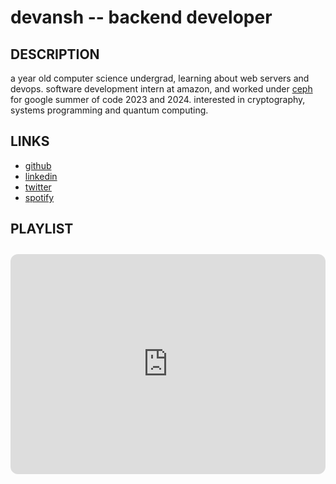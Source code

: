 devansh -- backend developer
============================

## DESCRIPTION
a <span id="age"></span> year old computer science undergrad, learning about web servers and devops. software development intern at amazon, and worked under [ceph](https://ceph.io/en/) for google summer of code 2023 and 2024. interested in cryptography, systems programming and quantum computing.

<script src="https://cdnjs.cloudflare.com/ajax/libs/moment.js/2.29.4/moment.min.js"></script>
<script>
    document.getElementById("age").innerText = moment().diff("2002-12-03", "years");
</script>

## LINKS
- [github](https://github.com/Devansh3712)
- [linkedin](https://linkedin.com/in/devanshsingh3)
- [twitter](https://twitter.com/cheeniipapa)
- [spotify](https://sptfy.com/d3v4nsh)


## PLAYLIST
<iframe style="border-radius:12px; margin-top:10px" src="https://open.spotify.com/embed/playlist/4EIM5JuhOAN134qTvsTrHA?utm_source=generator&theme=0" width="100%" height="352" frameBorder="0" allowfullscreen="" allow="autoplay; clipboard-write; encrypted-media; fullscreen; picture-in-picture" loading="lazy"></iframe>
